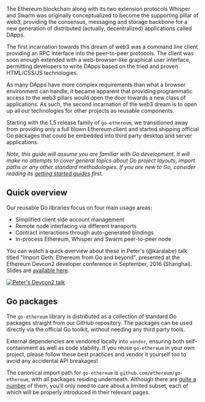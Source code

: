 The Ethereum blockchain along with its two extension protocols Whisper and Swarm was originally conceptualized to become the supporting pillar of web3, providing the consensus, messaging and storage backbone for a new generation of distributed (actually, decentralized) applications called DApps.

The first incarnation towards this dream of web3 was a command line client providing an RPC interface into the peer-to-peer protocols. The client was soon enough extended with a web-browser-like graphical user interface, permitting developers to write DApps based on the tried and proven HTML/CSS/JS technologies.

As many DApps have more complex requirements than what a browser environment can handle, it became apparent that providing programmatic access to the web3 pillars would open the door towards a new class of applications. As such, the second incarnation of the web3 dream is to open up all our technologies for other projects as reusable components.

Starting with the 1.5 release family of `go-ethereum`, we transitioned away from providing only a full blown Ethereum client and started shipping official Go packages that could be embedded into third party desktop and server applications.

*Note, this guide will assume you are familiar with Go development. It will make no attempts to cover general topics about Go project layouts, import paths or any other standard methodologies. If you are new to Go, consider reading its [getting started guides](https://github.com/golang/go/wiki#getting-started-with-go) first.*

## Quick overview

Our reusable Go libraries focus on four main usage areas:

- Simplified client side account management
- Remote node interfacing via different transports
- Contract interactions through auto-generated bindings
- In-process Ethereum, Whisper and Swarm peer-to-peer node

You can watch a quick overview about these in Peter's (@karalabe) talk titled "Import Geth: Ethereum from Go and beyond", presented at the Ethereum Devcon2 developer conference in September, 2016 (Shanghai). Slides are [available here](https://ethereum.karalabe.com/talks/2016-devcon.html).

[![Peter's Devcon2 talk](https://img.youtube.com/vi/R0Ia1U9Gxjg/0.jpg)](https://www.youtube.com/watch?v=R0Ia1U9Gxjg)

## Go packages

The `go-ethereum` library is distributed as a collection of standard Go packages straight from our GitHub repository. The packages can be used directly via the official Go toolkit, without needing any third party tools.

External dependencies are vendored locally into `vendor`, ensuring both self-containment as well as code stability. If you reuse `go-ethereum` in your own project, please follow these best practices and vendor it yourself too to avoid any accidental API breakages!

The canonical import path for `go-ethereum` is `github.com/ethereum/go-ethereum`, with all packages residing underneath. Although there are [quite a number](https://godoc.org/github.com/ethereum/go-ethereum#pkg-subdirectories) of them, you'll only need to care about a limited subset, each of which will be properly introduced in their relevant pages.